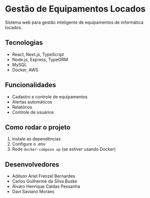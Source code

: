# Gestão de Equipamentos Locados

Sistema web para gestão inteligente de equipamentos de informática locados.

## Tecnologias
- React, Next.js, TypeScript
- Node.js, Express, TypeORM
- MySQL
- Docker, AWS

## Funcionalidades
- Cadastro e controle de equipamentos
- Alertas automáticos
- Relatórios
- Controle de usuários

## Como rodar o projeto
1. Instale as dependências
2. Configure o .env
3. Rode `docker-compose up` (se estiver usando Docker)

## Desenvolvedores
- Adilson Ariel Frenzel Bernardes
- Carlos Guilherme da Silva Buske
- Álvaro Henrique Caldas Pessanha
- Davi Saviano Moraes
